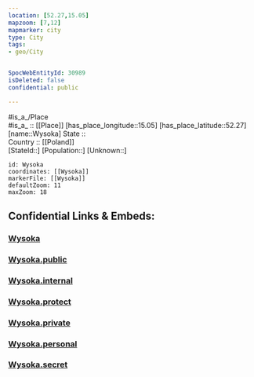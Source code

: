 ```yaml
---
location: [52.27,15.05] 
mapzoom: [7,12] 
mapmarker: city 
type: City
tags:
- geo/City


SpocWebEntityId: 30989
isDeleted: false
confidential: public

---
```

#is_a_/Place  
#is_a_ :: [[Place]] 
[has_place_longitude::15.05] 
[has_place_latitude::52.27] 
[name::Wysoka] 
State ::  
Country :: [[Poland]]  
[StateId::] 
[Population::] 
[Unknown::] 


```leaflet
id: Wysoka
coordinates: [[Wysoka]] 
markerFile: [[Wysoka]] 
defaultZoom: 11 
maxZoom: 18
```


## Confidential Links & Embeds: 

### [Wysoka](/_Standards/Earth/Continent/Europe/Europe~East/Poland/Provinces~Poland/Lubusz/City/Wysoka.md) 

### [Wysoka.public](/_public/Earth/Continent/Europe/Europe~East/Poland/Provinces~Poland/Lubusz/City/Wysoka.public.md) 

### [Wysoka.internal](/_internal/Earth/Continent/Europe/Europe~East/Poland/Provinces~Poland/Lubusz/City/Wysoka.internal.md) 

### [Wysoka.protect](/_protect/Earth/Continent/Europe/Europe~East/Poland/Provinces~Poland/Lubusz/City/Wysoka.protect.md) 

### [Wysoka.private](/_private/Earth/Continent/Europe/Europe~East/Poland/Provinces~Poland/Lubusz/City/Wysoka.private.md) 

### [Wysoka.personal](/_personal/Earth/Continent/Europe/Europe~East/Poland/Provinces~Poland/Lubusz/City/Wysoka.personal.md) 

### [Wysoka.secret](/_secret/Earth/Continent/Europe/Europe~East/Poland/Provinces~Poland/Lubusz/City/Wysoka.secret.md)

